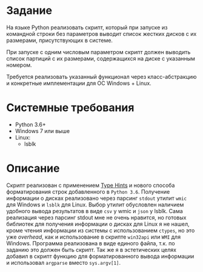 # Задание

На языке Python реализовать скрипт, который при запуске из командной строки без параметров выводит список жестких дисков с их размерами, присутствующих в системе.

При запуске с одним числовым параметром скрипт должен выводить список партиций с их размерами, содержащихся на диске с указанным номером.

Требуется реализовать указанный функционал через класс-абстракцию и конкретные имплементации для ОС Windows + Linux.

# Системные требования

- Python 3.6+
- Windows 7 или выше
- Linux:
    - lsblk

# Описание

Скрипт реализован с применением [Type Hints](https://www.python.org/dev/peps/pep-0484/) и нового способа форматирования строк добавленного в `Python 3.6`. Получение информации о дисках реализовано через парсинг `stdout` утилит `wmic` для Windows и `lsblk` для Linux. Выбор утилит обусловлен наличием удобного вывода результатов в виде `csv` у wmic и `json` у lsblk. Сама реализация через парсинг stdout мне не очень нравится, но готовых библиотек для получения информации о дисках для Linux я не нашел, кроме чтения информации из системы с использованием `ctypes`, но это уже _overhead_, как и использование в скрипте `win32api` или `WMI` для Windows. Программа реализована в виде единого файла, т.к. по заданию это должен быть скрипт. Так же я в эстетических целях добавил в скрипт функцию для форматированного вывода информации и использовал `argparse` вместо `sys.argv[1]`.
